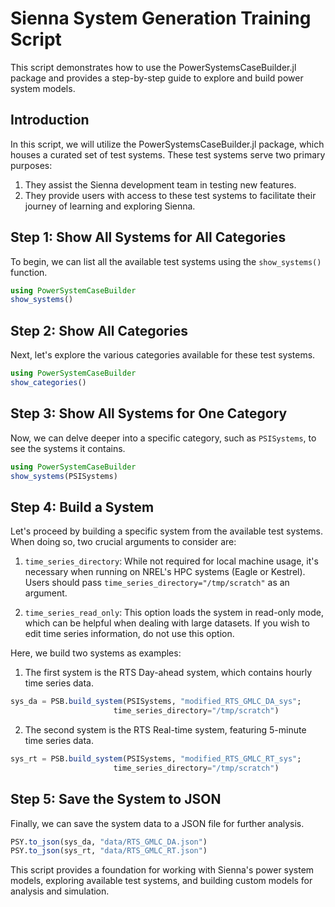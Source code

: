 # Sienna System Generation Training Script

This script demonstrates how to use the PowerSystemsCaseBuilder.jl package and provides a step-by-step guide to explore and build power system models.

## Introduction

In this script, we will utilize the PowerSystemsCaseBuilder.jl package, which houses a curated set of test systems. These test systems serve two primary purposes:

1. They assist the Sienna development team in testing new features.
2. They provide users with access to these test systems to facilitate their journey of learning and exploring Sienna.

## Step 1: Show All Systems for All Categories

To begin, we can list all the available test systems using the `show_systems()` function.

```julia
using PowerSystemCaseBuilder
show_systems()
```

## Step 2: Show All Categories

Next, let's explore the various categories available for these test systems.

```julia
using PowerSystemCaseBuilder
show_categories()
```

## Step 3: Show All Systems for One Category

Now, we can delve deeper into a specific category, such as `PSISystems`, to see the systems it contains.

```julia
using PowerSystemCaseBuilder
show_systems(PSISystems)
```

## Step 4: Build a System

Let's proceed by building a specific system from the available test systems. When doing so, two crucial arguments to consider are:

1. `time_series_directory`: While not required for local machine usage, it's necessary when running on NREL's HPC systems (Eagle or Kestrel). Users should pass `time_series_directory="/tmp/scratch"` as an argument.

2. `time_series_read_only`: This option loads the system in read-only mode, which can be helpful when dealing with large datasets. If you wish to edit time series information, do not use this option.

Here, we build two systems as examples:

1. The first system is the RTS Day-ahead system, which contains hourly time series data.

```julia
sys_da = PSB.build_system(PSISystems, "modified_RTS_GMLC_DA_sys";
                       time_series_directory="/tmp/scratch")
```

2. The second system is the RTS Real-time system, featuring 5-minute time series data.

```julia
sys_rt = PSB.build_system(PSISystems, "modified_RTS_GMLC_RT_sys";
                       time_series_directory="/tmp/scratch")
```

## Step 5: Save the System to JSON

Finally, we can save the system data to a JSON file for further analysis.

```julia
PSY.to_json(sys_da, "data/RTS_GMLC_DA.json")
PSY.to_json(sys_rt, "data/RTS_GMLC_RT.json")
```

This script provides a foundation for working with Sienna's power system models, exploring available test systems, and building custom models for analysis and simulation.

